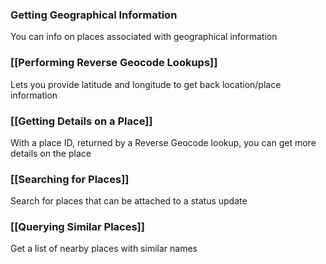 ### Getting Geographical Information

You can info on places associated with geographical information

### [[Performing Reverse Geocode Lookups]]

Lets you provide latitude and longitude to get back location/place information

### [[Getting Details on a Place]]

With a place ID, returned by a Reverse Geocode lookup, you can get more details on the place

### [[Searching for Places]]

Search for places that can be attached to a status update

### [[Querying Similar Places]]

Get a list of nearby places with similar names